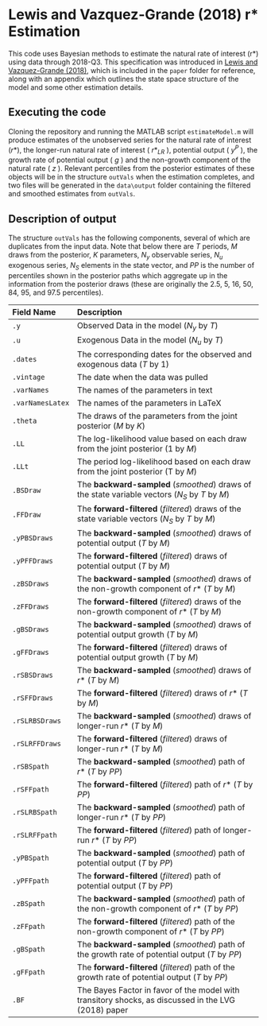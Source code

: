 # Lewis and Vazquez-Grande (2018) r* Estimation

This code uses Bayesian methods to estimate the natural rate of interest (r*) using data through 2018-Q3.  This specification was introduced in [Lewis and Vazquez-Grande (2018)](https://onlinelibrary.wiley.com/doi/abs/10.1002/jae.2671), which is included in the `paper` folder for reference, along with an appendix which outlines the state space structure of the model and some other estimation details.

## Executing the code
Cloning the repository and running the MATLAB script `estimateModel.m` will produce estimates of the unobserved series for the natural rate of interest (*r*\*), the longer-run natural rate of interest ( *r*\*<sub>*LR*</sub> ), potential output ( *y*<sup>*P*</sup> ), the growth rate of potential output ( *g* ) and the non-growth component of the natural rate ( *z* ).  Relevant percentiles from the posterior estimates of these objects will be in the structure `outVals` when the estimation completes, and two files will be generated in the `data\output` folder containing the filtered and smoothed estimates from `outVals`.

## Description of output
The structure `outVals` has the following components, several of which are duplicates from the input data.  Note that below there are *T* periods, *M* draws from the posterior, *K* parameters, *N*<sub>*y*</sub> observable series, *N*<sub>*u*</sub> exogenous series, *N*<sub>*S*</sub> elements in the state vector, and *PP* is the number of percentiles shown in the posterior paths which aggregate up in the information from the posterior draws (these are originally the 2.5, 5, 16, 50, 84, 95, and 97.5 percentiles). 

|Field Name | Description | 
|:--- |:---- |
|`.y`| Observed Data in the model (*N*<sub>*y*</sub> by *T*) |
|`.u`| Exogenous Data in the model (*N*<sub>*u*</sub> by *T*) |
|`.dates`| The corresponding dates for the observed and exogenous data (*T* by 1) |
|`.vintage`| The date when the data was pulled |
|`.varNames`| The names of the parameters in text |
|`.varNamesLatex`| The names of the parameters in LaTeX |
|`.theta`| The draws of the parameters from the joint posterior (*M* by *K*) |
|`.LL`| The log-likelihood value based on each draw from the joint posterior (1 by *M*) |
|`.LLt`| The period log-likelihood based on each draw from the joint posterior (T by *M*) |
|`.BSDraw`| The **backward-sampled** (*smoothed*) draws of the state variable vectors (*N*<sub>*S*</sub> by *T* by *M*) | 
|`.FFDraw`| The **forward-filtered** (*filtered*) draws of the state variable vectors (*N*<sub>*S*</sub> by *T* by *M*) | 
|`.yPBSDraws`| The **backward-sampled** (*smoothed*) draws of potential output (*T* by *M*) |
|`.yPFFDraws`| The **forward-filtered** (*filtered*) draws of potential output (*T* by *M*) |
|`.zBSDraws`| The **backward-sampled** (*smoothed*) draws of the non-growth component of *r*\* (*T* by *M*) |
|`.zFFDraws`| The **forward-filtered** (*filtered*) draws of the non-growth component of *r*\* (*T* by *M*) |
|`.gBSDraws`| The **backward-sampled** (*smoothed*) draws of potential output growth (*T* by *M*) |
|`.gFFDraws`| The **forward-filtered** (*filtered*) draws of potential output growth (*T* by *M*) |
|`.rSBSDraws`| The **backward-sampled** (*smoothed*) draws of *r*\* (*T* by *M*) |
|`.rSFFDraws`| The **forward-filtered** (*filtered*) draws of *r*\* (*T* by *M*) |
|`.rSLRBSDraws`| The **backward-sampled** (*smoothed*) draws of longer-run *r*\* (*T* by *M*) |
|`.rSLRFFDraws`| The **forward-filtered** (*filtered*) draws of longer-run *r*\* (*T* by *M*) |
|`.rSBSpath`| The **backward-sampled** (*smoothed*) path of *r*\* (*T* by *PP*) |
|`.rSFFpath`| The **forward-filtered** (*filtered*) path of *r*\* (*T* by *PP*) |
|`.rSLRBSpath`| The **backward-sampled** (*smoothed*) path of longer-run *r*\* (*T* by *PP*) |
|`.rSLRFFpath`| The **forward-filtered** (*filtered*) path of longer-run *r*\* (*T* by *PP*) |
|`.yPBSpath`| The **backward-sampled** (*smoothed*) path of potential output (*T* by *PP*) |
|`.yPFFpath`| The **forward-filtered** (*filtered*) path of potential output (*T* by *PP*) |
|`.zBSpath`| The **backward-sampled** (*smoothed*) path of the non-growth component of *r*\* (*T* by *PP*) |
|`.zFFpath`| The **forward-filtered** (*filtered*) path of the non-growth component of *r*\* (*T* by *PP*) |
|`.gBSpath`| The **backward-sampled** (*smoothed*) path of the growth rate of potential output (*T* by *PP*) |
|`.gFFpath`| The **forward-filtered** (*filtered*) path of the growth rate of potential output (*T* by *PP*) |
|`.BF`| The Bayes Factor in favor of the model with transitory shocks, as discussed in the LVG (2018) paper |


